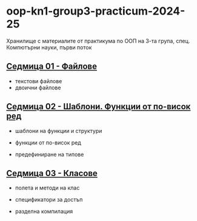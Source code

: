 # oop-kn1-group3-practicum-2024-25

Хранилище с материалите от практикума по ООП на 3-та група, спец. Компютърни науки, първи поток

## [Седмица 01 - Файлове](01.%20Files/)

- текстови файлове
- двоични файлове

## [Седмица 02 - Шаблони. Функции от по-висок ред](02.%20Templates.%20Higher%20Order%20Functions/)

- шаблони на функции и структури

- функции от по-висок ред

- предефиниране на типове

## [Седмица 03 - Класове](03.%20Classes/)

- полета и методи на клас

- спецификатори за достъп

- разделна компилация